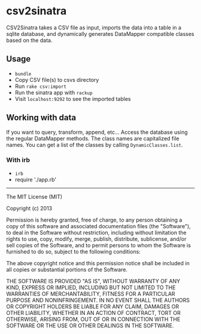 csv2sinatra
===========

CSV2Sinatra takes a CSV file as input, imports the data into a table in a sqlite database, and dynamically generates DataMapper compatible classes based on the data.

Usage
-----
* `bundle`
* Copy CSV file(s) to csvs directory
* Run `rake csv:import`
* Run the sinatra app with `rackup`
* Visit `localhost:9292` to see the imported tables


Working with data
-----------------
If you want to query, transform, append, etc... Access the database using the regular DataMapper methods. The class names are capitalized file names. You can get a list of the classes by calling `DynamicClasses.list`.

### With irb
* `irb`
* require './app.rb'


---------------------
The MIT License (MIT)

Copyright (c) 2013

Permission is hereby granted, free of charge, to any person obtaining a copy
of this software and associated documentation files (the "Software"), to deal
in the Software without restriction, including without limitation the rights
to use, copy, modify, merge, publish, distribute, sublicense, and/or sell
copies of the Software, and to permit persons to whom the Software is
furnished to do so, subject to the following conditions:

The above copyright notice and this permission notice shall be included in
all copies or substantial portions of the Software.

THE SOFTWARE IS PROVIDED "AS IS", WITHOUT WARRANTY OF ANY KIND, EXPRESS OR
IMPLIED, INCLUDING BUT NOT LIMITED TO THE WARRANTIES OF MERCHANTABILITY,
FITNESS FOR A PARTICULAR PURPOSE AND NONINFRINGEMENT. IN NO EVENT SHALL THE
AUTHORS OR COPYRIGHT HOLDERS BE LIABLE FOR ANY CLAIM, DAMAGES OR OTHER
LIABILITY, WHETHER IN AN ACTION OF CONTRACT, TORT OR OTHERWISE, ARISING FROM,
OUT OF OR IN CONNECTION WITH THE SOFTWARE OR THE USE OR OTHER DEALINGS IN
THE SOFTWARE.

